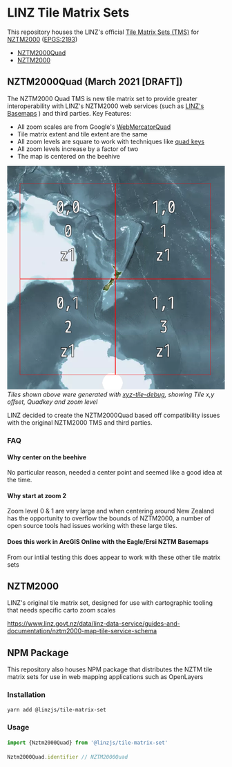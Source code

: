 # LINZ Tile Matrix Sets

This repository houses the LINZ's official [Tile Matrix Sets (TMS)](https://www.ogc.org/standards/tms) for [NZTM2000](https://www.linz.govt.nz/data/geodetic-system/datums-projections-and-heights/projections/new-zealand-transverse-mercator-2000) ([EPGS:2193](http://epsg.io/2193))

- [NZTM2000Quad](./raw/NZTM2000Quad.json)
- [NZTM2000](./raw/NZTM2000.json)

## NZTM2000Quad (March 2021 [DRAFT])

The NZTM2000 Quad TMS is new tile matrix set to provide greater interoperability with LINZ's NZTM2000 web services (such as [LINZ's Basemaps](https://basemaps.linz.govt.nz) ) and third parties.
Key Features:

- All zoom scales are from Google's [WebMercatorQuad](https://docs.opengeospatial.org/is/17-083r2/17-083r2.html#62)
- Tile matrix extent and tile extent are the same
- All zoom levels are square to work with techniques like [quad keys](https://docs.microsoft.com/en-us/bingmaps/articles/bing-maps-tile-system#tile-coordinates-and-quadkeys)
- All zoom levels increase by a factor of two
- The map is centered on the beehive
 
![NztmQuad - Zoom 1](./NztmQuadZ1.png)
*Tiles  shown above were generated with [xyz-tile-debug](https://github.com/blacha/xyz-tile-debug), showing Tile x,y offset, Quadkey and zoom level*


LINZ decided to create the NZTM2000Quad based off compatibility issues with the original NZTM2000 TMS and third parties.

### FAQ

#### Why center on the beehive
No particular reason, needed a center point and seemed like a good idea at the time.

#### Why start at zoom 2
Zoom level 0 & 1 are very large and when centering around New Zealand has the opportunity to overflow the bounds of NZTM2000, a number of open source tools had issues working with these large tiles.

#### Does this work in ArcGIS Online with the Eagle/Ersi NZTM Basemaps

From our intiial testing this does appear to work with these other tile matrix sets

## NZTM2000 
LINZ's original tile matrix set, designed for use with cartographic tooling that needs specific carto zoom scales

https://www.linz.govt.nz/data/linz-data-service/guides-and-documentation/nztm2000-map-tile-service-schema


## NPM Package

This repository also houses NPM package that distributes the NZTM tile matrix sets for use in web mapping applications such as OpenLayers

### Installation
```
yarn add @linzjs/tile-matrix-set
```

### Usage
```typescript
import {Nztm2000Quad} from '@linzjs/tile-matrix-set'

Nztm2000Quad.identifier // NZTM2000Quad
```